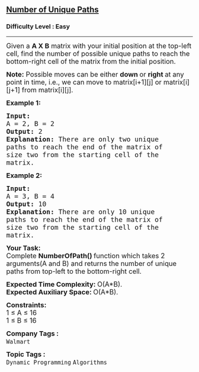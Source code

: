 <h2><a href="https://practice.geeksforgeeks.org/problems/number-of-unique-paths5339/1?page=3&status[]=unsolved&category[]=Dynamic%20Programming&sortBy=submissions">Number of Unique Paths</a></h2><h3>Difficulty Level : Easy</h3><hr><div class="problems_problem_content__Xm_eO"><p><span style="font-size:18px">Given a <strong>A&nbsp;X B</strong> matrix with your initial position at the top-left cell, find the number of possible unique paths to reach the bottom-right cell of the matrix from the initial position.</span></p>

<p><span style="font-size:18px"><strong>Note:</strong> Possible moves can be either <strong>down </strong>or <strong>right </strong>at any point in time, i.e., we can move to matrix[i+1][j] or matrix[i][j+1] from matrix[i][j].</span></p>

<p><span style="font-size:18px"><strong>Example 1:</strong></span></p>

<pre><span style="font-size:18px"><strong>Input:
</strong>A = 2, B = 2
<strong>Output: </strong>2<strong>
Explanation:</strong> There are only two unique
paths to reach the end of the matrix of
size two from the starting cell of the
matrix.</span>
</pre>

<p><span style="font-size:18px"><strong>Example 2:</strong></span></p>

<pre><span style="font-size:18px"><strong>Input:
</strong>A = 3, B = 4
<strong>Output: </strong>10<strong>
Explanation:</strong> There are only 10 unique
paths to reach the end of the matrix of
size two from the starting cell of the
matrix.</span></pre>

<p><strong><span style="font-size:18px">Your Task:</span></strong><br>
<span style="font-size:18px">Complete <strong>NumberOfPath()&nbsp;</strong>function which takes 2 arguments(A and B) and returns the number of unique paths from top-left to the bottom-right cell.</span></p>

<p><span style="font-size:18px"><strong>Expected Time Complexity:&nbsp;</strong>O(A*B).<br>
<strong>Expected Auxiliary Space:&nbsp;</strong>O(A*B).</span></p>

<p><span style="font-size:18px"><strong>Constraints:</strong></span><br>
<span style="font-size:18px">1 ≤ A ≤ 16<br>
1 ≤ B ≤ 16</span></p>
</div><p><span style=font-size:18px><strong>Company Tags : </strong><br><code>Walmart</code>&nbsp;<br><p><span style=font-size:18px><strong>Topic Tags : </strong><br><code>Dynamic Programming</code>&nbsp;<code>Algorithms</code>&nbsp;